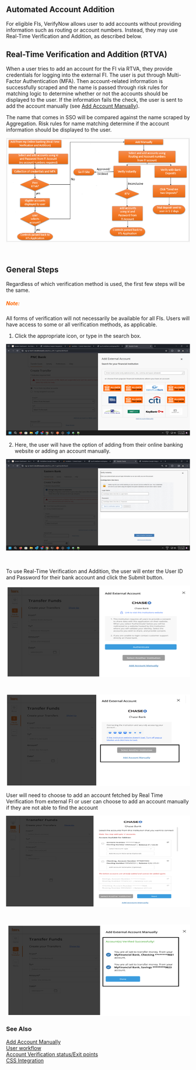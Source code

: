 ## Automated Account Addition

For eligible FIs, VerifyNow allows user to add accounts without providing information such as routing or account numbers. Instead, they may use Real-Time Verification and Addition, as described below.

## Real-Time Verification and Addition (RTVA)

When a user tries to add an account for the FI via RTVA, they provide credentials for logging into the external FI. The user is put through Multi-Factor Authentication (MFA). Then account-related information is successfully scraped and the name is passed through risk rules for matching logic to determine whether or not the accounts should be displayed to the user. If the information fails the check, the user is sent to add the account manually (see [Add Account Manually](?path=docs/add-account-manually.md)).

The name that comes in SSO will be compared against the name scraped by Aggregation. Risk rules for name matching determine if the account information should be displayed to the user.

<center>

![image](../assets/images/automated_account_addition.png)

&nbsp;

</center>

## General Steps

Regardless of which verification method is used, the first few steps will be the same.

<h5 style="color:#ff6600">Note:</h5>

All forms of verification will not necessarily be available for all FIs. Users will have access to some or all verification methods, as applicable.

1.	Click the appropriate icon, or type in the search box.

<center>

<img width="550" height="250" src="https://raw.githubusercontent.com/Fiserv/verifynow/develop/assets/images/rtvaAddExternalAccount.png">


</center>

2.	Here, the user will have the option of adding from their online banking website or adding an account manually.

<center>

<img width="550" height="250" src="https://raw.githubusercontent.com/Fiserv/verifynow/develop/assets/images/rtvaVerifyinstantly.png">

&nbsp;

</center>

To use Real-Time Verification and Addition, the user will enter the User ID and Password for their bank account and click the Submit button.

<center>

<img width="550" height="250" src="https://raw.githubusercontent.com/Fiserv/verifynow/develop/assets/images/rtvaexternalaccountauthentication.png">

&nbsp;

<img width="550" height="250" src="https://raw.githubusercontent.com/Fiserv/verifynow/develop/assets/images/rtvaauthenticationinprogress.png">


</center>

User will need to choose to add an account fetched by Real Time Verification from external FI or user can choose to add an account manually if they are not able to find the account

<center>

<img width="550" height="250" src="https://raw.githubusercontent.com/Fiserv/verifynow/develop/assets/images/rtvaselectinstitution.png">

&nbsp;

<img width="550" height="250" src="https://raw.githubusercontent.com/Fiserv/verifynow/develop/assets/images/rtvaAddexternalaccountsuccess.png">

</center>

### See Also

[Add Account Manually](?path=docs/add-account-manually.md)</br>
[User workflow](?path=docs/user-workflow.md)</br>
[Account Verification status/Exit points](?path=docs/account-verification-status.md)</br>
[CSS Integration](?path=docs/css-integration.md)

<style>
    .card-body ul {
        list-style: none;
        padding-left: 20px;
    }
    .card-body ul li::before {
        content: "\2022";
        font-size: 1.1em;
        color: #f60;
        display: inline-block;
        width: 1em;
        margin-left: -1em;
    }
    .card-container {
            display: flex;
            justify-content: space-between;
        }
        .card {
            border: 1px solid black;
            border-radius: 8px;
            margin: 5px;
            display: flex;
            flex-direction: column;
        }
   .collapsible-container {
        width: 100%;
    }

    .collapsible-checkbox {
        display: none;
    }

    .label-expand {
        background-color: #777;
        color: white;
        cursor: pointer;
        padding: 18px;
        width: 100%;
        border: none;
        text-align: left;
        outline: none;
        font-size: 15px;
        display: block;
        position: relative;
    }
   .label-expand::after{
        content: '+';
        font-size: 22px;
        font-weight: bold;
        position: absolute;
        right: 12px;
        top: 8px;
    }
    input:checked + label::after {
        content: '-';
        font-size: 22px;
        right: 14px;
        top: 8px;
    }

    .collapsible-checkbox:checked+.label-expand {
        background-color: #555;
    }

    .content-expand {
        padding: 0 18px;
        display: none;
        overflow: hidden;
        background-color: #f1f1f1;
    }

    .collapsible-checkbox:checked+.label-expand+.content-expand {
        display: block;
    }


    .block-quote {
        padding: 1em;
        color: #6a737d;
        border-left: 0.375em solid #40a9ff;
        background: #e6f7ff;
        border-radius: 3px;
    }

    .content-left {
        width: 50%
    }

    .image-otp {
        width: 40%
    }

    .content-body {
        display: flex;
        align-items: center;
        justify-content: space-between;
        padding: 20px;
    }

    .image-center {
      display: block;
      margin-left: auto;
      margin-right: auto;
      width: 70%;
    }
    
    .card-body {
        margin: 20px;
    }
</style>